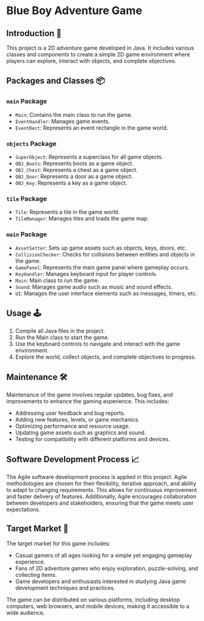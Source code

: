 # Blue Boy Adventure Game

## Introduction 🚀
This project is a 2D adventure game developed in Java. It includes various classes and components to create a simple 2D game environment where players can explore, interact with objects, and complete objectives.

## Packages and Classes 📦

### `main` Package

- `Main`: Contains the main class to run the game.
- `EventHandler`: Manages game events.
- `EventRect`: Represents an event rectangle in the game world.

### `objects` Package

- `SuperObject`: Represents a superclass for all game objects.
- `OBJ_Boots`: Represents boots as a game object.
- `OBJ_Chest`: Represents a chest as a game object.
- `OBJ_Door`: Represents a door as a game object.
- `OBJ_Key`: Represents a key as a game object.

### `tile` Package

- `Tile`: Represents a tile in the game world.
- `TileManager`: Manages tiles and loads the game map.

### `main` Package

- `AssetSetter`: Sets up game assets such as objects, keys, doors, etc.
- `CollisionChecker`: Checks for collisions between entities and objects in the game.
- `GamePanel`: Represents the main game panel where gameplay occurs.
- `KeyHandler`: Manages keyboard input for player controls.
- `Main`: Main class to run the game.
- `Sound`: Manages game audio such as music and sound effects.
- `UI`: Manages the user interface elements such as messages, timers, etc.

## Usage 🕹️

1. Compile all Java files in the project.
2. Run the Main class to start the game.
3. Use the keyboard controls to navigate and interact with the game environment.
4. Explore the world, collect objects, and complete objectives to progress.

## Maintenance 🛠️
Maintenance of the game involves regular updates, bug fixes, and improvements to enhance the gaming experience. This includes:

- Addressing user feedback and bug reports.
- Adding new features, levels, or game mechanics.
- Optimizing performance and resource usage.
- Updating game assets such as graphics and sound.
- Testing for compatibility with different platforms and devices.

## Software Development Process 📈
The Agile software development process is applied in this project. Agile methodologies are chosen for their flexibility, iterative approach, and ability to adapt to changing requirements. This allows for continuous improvement and faster delivery of features. Additionally, Agile encourages collaboration between developers and stakeholders, ensuring that the game meets user expectations.

## Target Market 🎯
The target market for this game includes:

- Casual gamers of all ages looking for a simple yet engaging gameplay experience.
- Fans of 2D adventure games who enjoy exploration, puzzle-solving, and collecting items.
- Game developers and enthusiasts interested in studying Java game development techniques and practices.

The game can be distributed on various platforms, including desktop computers, web browsers, and mobile devices, making it accessible to a wide audience.
